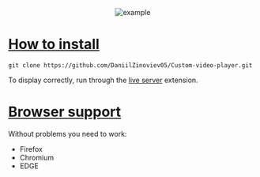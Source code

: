 <div align="center">
  <img src="https://i.giphy.com/media/v1.Y2lkPTc5MGI3NjExdm9yamE0dHE4d3llMTl4b2QwcnJ4cXRoY292Y3plMzRwbWszc29laiZlcD12MV9pbnRlcm5hbF9naWZfYnlfaWQmY3Q9Zw/ByfvgbJlRfSvxo4Yos/giphy.gif" alt="example"/>
</div>


# [How to install](#how-to-install)


``` 
git clone https://github.com/DaniilZinoviev05/Custom-video-player.git
```


To display correctly, run through the [live server](https://marketplace.visualstudio.com/items?itemName=ritwickdey.LiveServer) extension.


# [Browser support](#browser-support)


Without problems you need to work:

- Firefox
- Chromium
- EDGE
